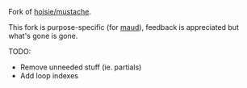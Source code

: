 Fork of [hoisie/mustache](https://github.com/hoisie/mustache).

This fork is purpose-specific (for [maud](https://github.com/Hamcha/maud)), feedback is appreciated but what's gone is gone.

TODO:

- Remove unneeded stuff (ie. partials)
- Add loop indexes
